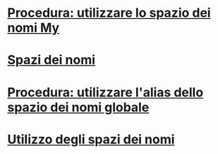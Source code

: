 # [Procedura: utilizzare lo spazio dei nomi My](how-to-use-the-my-namespace.md)
# [Spazi dei nomi](index.md)
# [Procedura: utilizzare l'alias dello spazio dei nomi globale](how-to-use-the-global-namespace-alias.md)
# [Utilizzo degli spazi dei nomi](using-namespaces.md)
